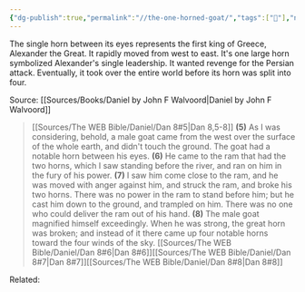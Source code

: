 ```yaml
---
{"dg-publish":true,"permalink":"//the-one-horned-goat/","tags":["🌱"],"noteIcon":1}
---
```


The single horn between its eyes represents the first king of Greece, Alexander the Great. It rapidly moved from west to east. It's one large horn symbolized Alexander's single leadership. It wanted revenge for the Persian attack. Eventually, it took over the entire world before its horn was split into four.

Source: [[Sources/Books/Daniel by John F Walvoord\|Daniel by John F Walvoord]]

> [[Sources/The WEB Bible/Daniel/Dan 8#5\|Dan 8,5-8]] 
> **(5)** As I was considering, behold, a male goat came from the west over the surface of the whole earth, and didn't touch the ground. The goat had a notable horn between his eyes. 
> **(6)** He came to the ram that had the two horns, which I saw standing before the river, and ran on him in the fury of his power. 
> **(7)** I saw him come close to the ram, and he was moved with anger against him, and struck the ram, and broke his two horns. There was no power in the ram to stand before him; but he cast him down to the ground, and trampled on him. There was no one who could deliver the ram out of his hand. 
> **(8)** The male goat magnified himself exceedingly. When he was strong, the great horn was broken; and instead of it there came up four notable horns toward the four winds of the sky. 
> [[Sources/The WEB Bible/Daniel/Dan 8#6\|Dan 8#6]][[Sources/The WEB Bible/Daniel/Dan 8#7\|Dan 8#7]][[Sources/The WEB Bible/Daniel/Dan 8#8\|Dan 8#8]]

Related:
